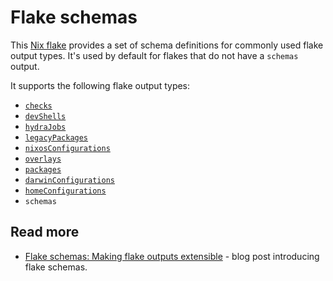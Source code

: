 # Flake schemas

This [Nix flake][flakes] provides a set of schema definitions for commonly used flake output types.
It's used by default for flakes that do not have a `schemas` output.

It supports the following flake output types:

* [`checks`][checks]
* [`devShells`][develop]
* [`hydraJobs`][hydra]
* [`legacyPackages`][legacy]
* [`nixosConfigurations`][nixos]
* [`overlays`][overlays]
* [`packages`][packages]
* [`darwinConfigurations`][darwin]
* [`homeConfigurations`][home]
* `schemas`

[checks]: https://nixos.org/manual/nix/stable/command-ref/new-cli/nix3-flake-check.html
[darwin]: https://github.com/LnL7/nix-darwin
[develop]: https://nixos.org/manual/nix/stable/command-ref/new-cli/nix3-develop.html
[flakes]: https://zero-to-nix.com/concepts/flakes
[home]: https://github.com/nix-community/home-manager
[hydra]: https://github.com/NixOS/hydra
[legacy]: https://github.com/NixOS/nixpkgs/blob/d1eaf1acfce382f14d26d20e0a9342884f3127b0/flake.nix#L47-L56
[nixos]: https://github.com/NixOS/nixpkgs/tree/master/nixos
[overlays]: https://nixos.wiki/wiki/Overlays
[packages]: https://search.nixos.org/packages

## Read more

- [Flake schemas: Making flake outputs extensible](https://determinate.systems/posts/flake-schemas) - blog post introducing flake schemas.
